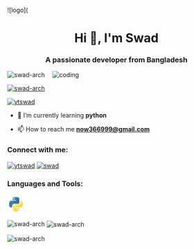 ![logo](
<h1 align="center">Hi 👋, I'm Swad</h1>
<h3 align="center">A passionate developer from Bangladesh</h3>
<img align="right"alt="coding"width="400"src="https://www.google.com/url?sa=i&url=https%3A%2F%2Fgithub.com%2Frudrabarad%2FGifs&psig=AOvVaw08UOMI8sldfCpiW0_KlQBf&ust=1720104248512000&source=images&cd=vfe&opi=89978449&ved=0CBAQjRxqFwoTCPiJkvGNi4cDFQAAAAAdAAAAABAE">
<p align="left"> <img src="https://komarev.com/ghpvc/?username=swad-arch&label=Profile%20views&color=0e75b6&style=flat" alt="swad-arch" /> </p>

<p align="left"> <a href="https://github.com/ryo-ma/github-profile-trophy"><img src="https://github-profile-trophy.vercel.app/?username=swad-arch" alt="swad-arch" /></a> </p>

<p align="left"> <a href="https://twitter.com/ytswad" target="blank"><img src="https://img.shields.io/twitter/follow/ytswad?logo=twitter&style=for-the-badge" alt="ytswad" /></a> </p>

- 🌱 I’m currently learning **python**

- 📫 How to reach me **now366999@gmail.com**

<h3 align="left">Connect with me:</h3>
<p align="left">
<a href="https://twitter.com/ytswad" target="blank"><img align="center" src="https://raw.githubusercontent.com/rahuldkjain/github-profile-readme-generator/master/src/images/icons/Social/twitter.svg" alt="ytswad" height="30" width="40" /></a>
<a href="https://linkedin.com/in/swad" target="blank"><img align="center" src="https://raw.githubusercontent.com/rahuldkjain/github-profile-readme-generator/master/src/images/icons/Social/linked-in-alt.svg" alt="swad" height="30" width="40" /></a>
</p>

<h3 align="left">Languages and Tools:</h3>
<p align="left"> <a href="https://www.python.org" target="_blank" rel="noreferrer"> <img src="https://raw.githubusercontent.com/devicons/devicon/master/icons/python/python-original.svg" alt="python" width="40" height="40"/> </a> </p>

<p><img align="left" src="https://github-readme-stats.vercel.app/api/top-langs?username=swad-arch&show_icons=true&locale=en&layout=compact" alt="swad-arch" /></p>

<p>&nbsp;<img align="center" src="https://github-readme-stats.vercel.app/api?username=swad-arch&show_icons=true&locale=en" alt="swad-arch" /></p>

<p><img align="center" src="https://github-readme-streak-stats.herokuapp.com/?user=swad-arch&" alt="swad-arch" /></p>
